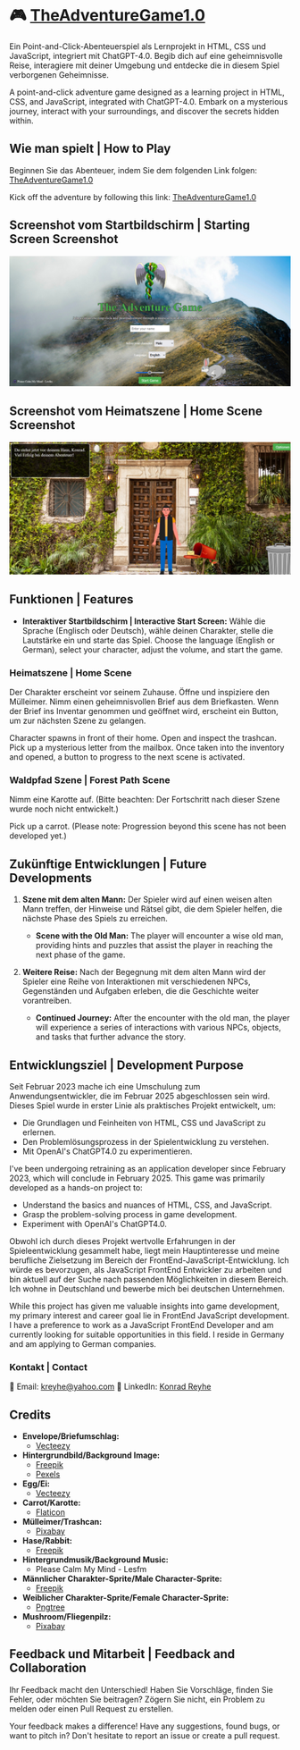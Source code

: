 # 🎮 [TheAdventureGame1.0](https://github.com/KonradReyhe/TheAdventureGame1.0)

Ein Point-and-Click-Abenteuerspiel als Lernprojekt in HTML, CSS und JavaScript, integriert mit ChatGPT-4.0. Begib dich auf eine geheimnisvolle Reise, interagiere mit deiner Umgebung und entdecke die in diesem Spiel verborgenen Geheimnisse.

A point-and-click adventure game designed as a learning project in HTML, CSS, and JavaScript, integrated with ChatGPT-4.0. Embark on a mysterious journey, interact with your surroundings, and discover the secrets hidden within.

## Wie man spielt | How to Play

Beginnen Sie das Abenteuer, indem Sie dem folgenden Link folgen: [TheAdventureGame1.0](https://konradreyhe.github.io/TheAdventureGame1.0/)

Kick off the adventure by following this link: [TheAdventureGame1.0](https://konradreyhe.github.io/TheAdventureGame1.0/)

## Screenshot vom Startbildschirm | Starting Screen Screenshot

![Starting Screen](StartingScreen.jpg)

## Screenshot vom Heimatszene | Home Scene Screenshot

![Home Screen](HomeScreen.jpg)

## Funktionen | Features

- **Interaktiver Startbildschirm | Interactive Start Screen:** Wähle die Sprache (Englisch oder Deutsch), wähle deinen Charakter, stelle die Lautstärke ein und starte das Spiel. Choose the language (English or German), select your character, adjust the volume, and start the game.

### Heimatszene | Home Scene

Der Charakter erscheint vor seinem Zuhause. Öffne und inspiziere den Mülleimer. Nimm einen geheimnisvollen Brief aus dem Briefkasten. Wenn der Brief ins Inventar genommen und geöffnet wird, erscheint ein Button, um zur nächsten Szene zu gelangen.

Character spawns in front of their home. Open and inspect the trashcan. Pick up a mysterious letter from the mailbox. Once taken into the inventory and opened, a button to progress to the next scene is activated.

### Waldpfad Szene | Forest Path Scene

Nimm eine Karotte auf. (Bitte beachten: Der Fortschritt nach dieser Szene wurde noch nicht entwickelt.)

Pick up a carrot. (Please note: Progression beyond this scene has not been developed yet.)

## Zukünftige Entwicklungen | Future Developments

1. **Szene mit dem alten Mann:** Der Spieler wird auf einen weisen alten Mann treffen, der Hinweise und Rätsel gibt, die dem Spieler helfen, die nächste Phase des Spiels zu erreichen.

   - **Scene with the Old Man:** The player will encounter a wise old man, providing hints and puzzles that assist the player in reaching the next phase of the game.

2. **Weitere Reise:** Nach der Begegnung mit dem alten Mann wird der Spieler eine Reihe von Interaktionen mit verschiedenen NPCs, Gegenständen und Aufgaben erleben, die die Geschichte weiter vorantreiben.
   - **Continued Journey:** After the encounter with the old man, the player will experience a series of interactions with various NPCs, objects, and tasks that further advance the story.

## Entwicklungsziel | Development Purpose

Seit Februar 2023 mache ich eine Umschulung zum Anwendungsentwickler, die im Februar 2025 abgeschlossen sein wird. Dieses Spiel wurde in erster Linie als praktisches Projekt entwickelt, um:

- Die Grundlagen und Feinheiten von HTML, CSS und JavaScript zu erlernen.
- Den Problemlösungsprozess in der Spielentwicklung zu verstehen.
- Mit OpenAI's ChatGPT4.0 zu experimentieren.

I've been undergoing retraining as an application developer since February 2023, which will conclude in February 2025. This game was primarily developed as a hands-on project to:

- Understand the basics and nuances of HTML, CSS, and JavaScript.
- Grasp the problem-solving process in game development.
- Experiment with OpenAI's ChatGPT4.0.

Obwohl ich durch dieses Projekt wertvolle Erfahrungen in der Spieleentwicklung gesammelt habe, liegt mein Hauptinteresse und meine berufliche Zielsetzung im Bereich der FrontEnd-JavaScript-Entwicklung. Ich würde es bevorzugen, als JavaScript FrontEnd Entwickler zu arbeiten und bin aktuell auf der Suche nach passenden Möglichkeiten in diesem Bereich. Ich wohne in Deutschland und bewerbe mich bei deutschen Unternehmen.

While this project has given me valuable insights into game development, my primary interest and career goal lie in FrontEnd JavaScript development. I have a preference to work as a JavaScript FrontEnd Developer and am currently looking for suitable opportunities in this field. I reside in Germany and am applying to German companies.

### Kontakt | Contact

📧 Email: [kreyhe@yahoo.com](mailto:kreyhe@yahoo.com)
🔗 LinkedIn: [Konrad Reyhe](https://www.linkedin.com/in/konrad-reyhe-6a055b293/)

## Credits

- **Envelope/Briefumschlag:**
  - [Vecteezy](https://de.vecteezy.com/vektorkunst/425300-umschlag-ikonen-vektor-illustration)
- **Hintergrundbild/Background Image:**
  - [Freepik](https://www.freepik.com/free-photo/colorful-mexican-architecture-urban-landscape_32520236.htm#query=italian%20garden&position=20&from_view=keyword&track=ais)
  - [Pexels](https://www.pexels.com/de-de/foto/wolkenbedeckter-berggipfel-auf-landschaftsfotografie-655679/)
- **Egg/Ei:**
  - [Vecteezy](https://de.vecteezy.com/png/10794334-ein-weisses-ei-png-datei)
- **Carrot/Karotte:**
  - [Flaticon](https://www.flaticon.com/de/kostenloses-icon/karotte_883760)
- **Mülleimer/Trashcan:**
  - [Pixabay](https://pixabay.com/de/vectors/m%C3%BClleimer-abfalleimer-papierkorb-6490105/)
- **Hase/Rabbit:**
  - [Freepik](https://de.freepik.com/vektoren-premium/cartoon-illustration-kaninchen-springt-und-laeuft-auf-der-suche-nach-nahrung-im-wald_29730868.htm)
- **Hintergrundmusik/Background Music:**
  - Please Calm My Mind - Lesfm
- **Männlicher Charakter-Sprite/Male Character-Sprite:**
  - [Freepik](https://de.freepik.com/vektoren-kostenlos/organic-flat-character-animation-frames-pack_13762400.htm)
- **Weiblicher Charakter-Sprite/Female Character-Sprite:**
  - [Pngtree](https://pngtree.com/freepng/pretty-young-woman-constructor-in-flat-style-parts-of-body-legs-and-arms-face-emotions-vector-cartoon-girl-character_7258981.html)
- **Mushroom/Fliegenpilz:**
  - [Pixabay](https://pixabay.com/de/vectors/fliegenpilz-pilz-rot-wei%C3%9F-flecken-295025/)

## Feedback und Mitarbeit | Feedback and Collaboration

Ihr Feedback macht den Unterschied! Haben Sie Vorschläge, finden Sie Fehler, oder möchten Sie beitragen? Zögern Sie nicht, ein Problem zu melden oder einen Pull Request zu erstellen.

Your feedback makes a difference! Have any suggestions, found bugs, or want to pitch in? Don't hesitate to report an issue or create a pull request.

